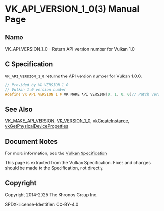 # VK\_API\_VERSION\_1\_0(3) Manual Page

## Name

VK\_API\_VERSION\_1\_0 - Return API version number for Vulkan 1.0



## [](#_c_specification)C Specification

`VK_API_VERSION_1_0` returns the API version number for Vulkan 1.0.0.

```c++
// Provided by VK_VERSION_1_0
// Vulkan 1.0 version number
#define VK_API_VERSION_1_0 VK_MAKE_API_VERSION(0, 1, 0, 0)// Patch version should always be set to 0
```

## [](#_see_also)See Also

[VK\_MAKE\_API\_VERSION](https://registry.khronos.org/vulkan/specs/latest/man/html/VK_MAKE_API_VERSION.html), [VK\_VERSION\_1\_0](https://registry.khronos.org/vulkan/specs/latest/man/html/VK_VERSION_1_0.html), [vkCreateInstance](https://registry.khronos.org/vulkan/specs/latest/man/html/vkCreateInstance.html), [vkGetPhysicalDeviceProperties](https://registry.khronos.org/vulkan/specs/latest/man/html/vkGetPhysicalDeviceProperties.html)

## [](#_document_notes)Document Notes

For more information, see the [Vulkan Specification](https://registry.khronos.org/vulkan/specs/latest/html/vkspec.html#VK_API_VERSION_1_0)

This page is extracted from the Vulkan Specification. Fixes and changes should be made to the Specification, not directly.

## [](#_copyright)Copyright

Copyright 2014-2025 The Khronos Group Inc.

SPDX-License-Identifier: CC-BY-4.0